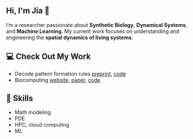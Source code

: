 ## Hi, I'm Jia 👋

<!--
**jialubio/jialubio** is a ✨ _special_ ✨ repository because its `README.md` (this file) appears on your GitHub profile.

Here are some ideas to get you started:

- 🔭 I’m currently working on ...
- 🌱 I’m currently learning ...
- 👯 I’m looking to collaborate on ...
- 🤔 I’m looking for help with ...
- 💬 Ask me about ...
- 📫 How to reach me: ...
- 😄 Pronouns: ...
- ⚡ Fun fact: ...
-->

I’m a researcher passionate about **Synthetic Biology**, **Dynamical Systems**, and **Machine Learning**. My current work focuses on understanding and engineering the **spatial dynamics of living systems**.

## 💻 Check Out My Work
- Decode pattern formation rules [preprint](https://www.biorxiv.org/content/biorxiv/early/2024/09/02/2024.09.02.610872.full.pdf), [code](https://github.com/jialubio/SyntheticPatternFormation_JiaLu)
- Biocomputing [website](https://www.patternencoder.com/), [paper](https://doi.org/10.1016/j.patter.2022.100590), [code](https://github.com/youlab/Information_encoding)

## 🚀 Skills
- Math modeling
- PDE
- HPC, cloud computing
- ML

